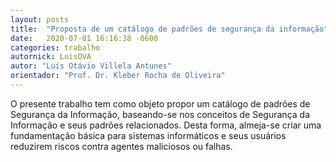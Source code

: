 ```yaml
---
layout: posts
title:  "Proposta de um catálogo de padrões de segurança da informação"
date:   2020-07-01 16:16:38 -0600
categories: trabalho
autornick: LuisOVA
autor: "Luís Otávio Villela Antunes"
orientador: "Prof. Dr. Kleber Rocha de Oliveira"
---
```

O presente trabalho tem como objeto propor um catálogo de padrões de Segurança da Informação, baseando-se nos conceitos de Segurança da Informação e seus padrões relacionados. Desta forma, almeja-se criar uma fundamentação básica para sistemas informáticos e seus usuários reduzirem riscos contra agentes maliciosos ou falhas.

